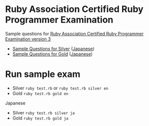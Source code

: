 # Ruby Association Certified Ruby Programmer Examination

Sample questions for [Ruby Association Certified Ruby Programmer Examination version 3](https://www.ruby.or.jp/en/certification/examination/)

* [Sample Questions for Silver](silver.md) ([Japanese](silver_ja.md))
* [Sample Questions for Gold](gold.md) ([Japanese](gold_ja.md))

# Run sample exam

* Silver `ruby test.rb` or `ruby test.rb silver en`
* Gold `ruby test.rb gold en`

Japanese

* Silver `ruby test.rb silver ja`
* Gold `ruby test.rb gold ja`

